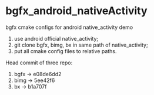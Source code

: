 # bgfx_android_nativeActivity
bgfx cmake configs for android native_activity demo

1. use android official native_activity;
2. git clone bgfx, bimg, bx in same path of native_activity;
3. put all cmake config files to relative paths.

Head commit of three repo:
 1. bgfx -> e08de6dd2
 2. bimg -> 5ee42f6
 3. bx   -> b1a707f
